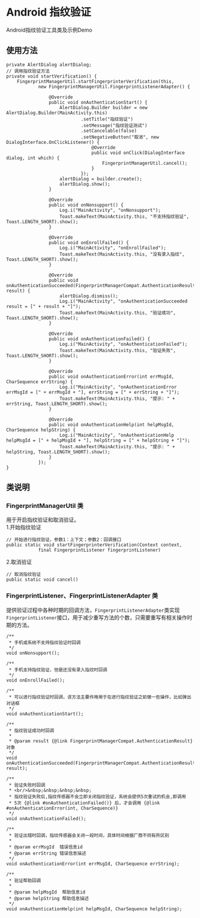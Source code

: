 # Android 指纹验证
Android指纹验证工具类及示例Demo

## 使用方法

	private AlertDialog alertDialog;
	// 调用指纹验证方法
    private void startVerification() {
        FingerprintManagerUtil.startFingerprinterVerification(this,
                new FingerprintManagerUtil.FingerprintListenerAdapter() {

                    @Override
                    public void onAuthenticationStart() {
                        AlertDialog.Builder builder = new AlertDialog.Builder(MainActivity.this)
                                .setTitle("指纹验证")
                                .setMessage("指纹验证测试")
                                .setCancelable(false)
                                .setNegativeButton("取消", new DialogInterface.OnClickListener() {
                                    @Override
                                    public void onClick(DialogInterface dialog, int which) {
                                        FingerprintManagerUtil.cancel();
                                    }
                                });
                        alertDialog = builder.create();
                        alertDialog.show();
                    }

                    @Override
                    public void onNonsupport() {
                        Log.i("MainActivity", "onNonsupport");
                        Toast.makeText(MainActivity.this, "不支持指纹验证", Toast.LENGTH_SHORT).show();
                    }

                    @Override
                    public void onEnrollFailed() {
                        Log.i("MainActivity", "onEnrollFailed");
                        Toast.makeText(MainActivity.this, "没有录入指纹", Toast.LENGTH_SHORT).show();
                    }

                    @Override
                    public void onAuthenticationSucceeded(FingerprintManagerCompat.AuthenticationResult result) {
                        alertDialog.dismiss();
                        Log.i("MainActivity", "onAuthenticationSucceeded result = [" + result + "]");
                        Toast.makeText(MainActivity.this, "验证成功", Toast.LENGTH_SHORT).show();
                    }

                    @Override
                    public void onAuthenticationFailed() {
                        Log.i("MainActivity", "onAuthenticationFailed");
                        Toast.makeText(MainActivity.this, "验证失败", Toast.LENGTH_SHORT).show();
                    }

                    @Override
                    public void onAuthenticationError(int errMsgId, CharSequence errString) {
                        Log.i("MainActivity", "onAuthenticationError errMsgId = [" + errMsgId + "], errString = [" + errString + "]");
                        Toast.makeText(MainActivity.this, "提示: " + errString, Toast.LENGTH_SHORT).show();
                    }

                    @Override
                    public void onAuthenticationHelp(int helpMsgId, CharSequence helpString) {
                        Log.i("MainActivity", "onAuthenticationHelp helpMsgId = [" + helpMsgId + "], helpString = [" + helpString + "]");
                        Toast.makeText(MainActivity.this, "提示: " + helpString, Toast.LENGTH_SHORT).show();
                    }
                });
    }

## 类说明
### FingerprintManagerUtil 类
用于开启指纹验证和取消验证。  
1.开始指纹验证
	
	// 开始进行指纹验证，参数1：上下文；参数2：回调接口
	public static void startFingerprinterVerification(Context context, 
				final FingerprintListener fingerprintListener)

2.取消验证

	// 取消指纹验证
	public static void cancel()
### FingerprintListener、FingerprintListenerAdapter 类
提供验证过程中各种时期的回调方法，`FingerprintListenerAdapter`类实现`FingerprintListener`接口，用于减少重写方法的个数，只需要重写有相关操作时期的方法。

	/**
     * 手机或系统不支持指纹验证时回调
     */
    void onNonsupport();

    /**
     * 手机支持指纹验证，但是还没有录入指纹时回调
     */
    void onEnrollFailed();

    /**
     * 可以进行指纹验证时回调，该方法主要作用用于在进行指纹验证之前做一些操作，比如弹出对话框
     */
    void onAuthenticationStart();

    /**
     * 指纹验证成功时回调
     *
     * @param result {@link FingerprintManagerCompat.AuthenticationResult} 对象
     */
    void onAuthenticationSucceeded(FingerprintManagerCompat.AuthenticationResult result);

    /**
     * 验证失败时回调
     * <br/>&nbsp;&nbsp;&nbsp;&nbsp;
     * 指纹验证失败后,指纹传感器不会立即关闭指纹验证，系统会提供5次重试的机会,即调用
     * 5次 {@link #onAuthenticationFailed()} 后，才会调用 {@link #onAuthenticationError(int, CharSequence)}
     */
    void onAuthenticationFailed();

    /**
     * 验证出错时回调，指纹传感器会关闭一段时间，具体时间根据厂商不同有所区别
     *
     * @param errMsgId  错误信息id
     * @param errString 错误信息描述
     */
    void onAuthenticationError(int errMsgId, CharSequence errString);

    /**
     * 验证帮助回调
     *
     * @param helpMsgId  帮助信息id
     * @param helpString 帮助信息描述
     */
    void onAuthenticationHelp(int helpMsgId, CharSequence helpString);
